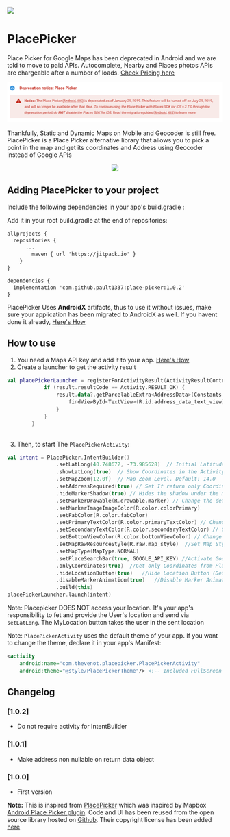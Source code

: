 [![](https://jitpack.io/v/pault1337/place-picker.svg)](https://jitpack.io/#pault1337/place-picker)

# PlacePicker
Place Picker for Google Maps has been deprecated in Android and we are told to move to paid APIs. Autocomplete, Nearby and Places photos APIs are chargeable after a number of loads. [Check Pricing here](https://cloud.google.com/maps-platform/pricing/sheet/)

<p align="center"><img src="https://github.com/pault1337/place-picker/blob/master/screens/place_picker_deprecated.png"></p>

Thankfully, Static and Dynamic Maps on Mobile and Geocoder is still free. PlacePicker is a Place Picker alternative library that allows you to pick a point in the map and get its coordinates and Address using Geocoder instead of Google APIs

<p align="center"><img src="https://github.com/pault1337/place-picker/blob/master/screens/demo.gif"></p>

## Adding PlacePicker to your project

Include the following dependencies in your app's build.gradle :

Add it in your root build.gradle at the end of repositories:

```
allprojects {
  repositories {
	  ...
		maven { url 'https://jitpack.io' }
	}
}
```

```
dependencies {
  implementation 'com.github.pault1337:place-picker:1.0.2'
}
```
PlacePicker Uses **AndroidX** artifacts, thus to use it without issues, make sure your application has been migrated to AndroidX as well. If you havent done it already, [Here's How](https://developer.android.com/jetpack/androidx/migrate)

## How to use

1. You need a Maps API key and add it to your app. [Here's How](https://developers.google.com/maps/documentation/android-sdk/signup)
2. Create a launcher to get the activity result
``` kotlin
val placePickerLauncher = registerForActivityResult(ActivityResultContracts.StartActivityForResult()){ result ->
            if (result.resultCode == Activity.RESULT_OK) {
                result.data?.getParcelableExtra<AddressData>(Constants.ADDRESS_INTENT)?.let { addressData ->
                    findViewById<TextView>(R.id.address_data_text_view).text = addressData.toString()
                }
            }
        }
        
```
3. Then, to start The `PlacePickerActivity`:

``` kotlin
val intent = PlacePicker.IntentBuilder()
                .setLatLong(40.748672, -73.985628)  // Initial Latitude and Longitude the Map will load into
                .showLatLong(true)  // Show Coordinates in the Activity
                .setMapZoom(12.0f)  // Map Zoom Level. Default: 14.0
                .setAddressRequired(true) // Set If return only Coordinates if cannot fetch Address for the coordinates. Default: True
                .hideMarkerShadow(true) // Hides the shadow under the map marker. Default: False
                .setMarkerDrawable(R.drawable.marker) // Change the default Marker Image
                .setMarkerImageImageColor(R.color.colorPrimary)
                .setFabColor(R.color.fabColor)
                .setPrimaryTextColor(R.color.primaryTextColor) // Change text color of Shortened Address
                .setSecondaryTextColor(R.color.secondaryTextColor) // Change text color of full Address
                .setBottomViewColor(R.color.bottomViewColor) // Change Address View Background Color (Default: White)
                .setMapRawResourceStyle(R.raw.map_style)  //Set Map Style (https://mapstyle.withgoogle.com/)
                .setMapType(MapType.NORMAL)
                .setPlaceSearchBar(true, GOOGLE_API_KEY) //Activate GooglePlace Search Bar. Default is false/not activated. SearchBar is a chargeable feature by Google
                .onlyCoordinates(true)  //Get only Coordinates from Place Picker
                .hideLocationButton(true)   //Hide Location Button (Default: false)
                .disableMarkerAnimation(true)   //Disable Marker Animation (Default: false)
                .build(this)
placePickerLauncher.launch(intent)
```

Note: Placepicker DOES NOT access your location. It's your app's responsibility to fet and provide the User's location and send via `setLatLong`. The MyLocation button takes the user in the sent location

Note: `PlacePickerActivity` uses the default theme of your app. If you want to change the theme, declare it in your app's Manifest:
```xml
<activity
    android:name="com.thevenot.placepicker.PlacePickerActivity"
    android:theme="@style/PlacePickerTheme"/> <!-- Included FullScreen Day-Night Theme -->
```

## Changelog

### [1.0.2]
- Do not require activity for IntentBuilder

### [1.0.1]
- Make address non nullable on return data object

### [1.0.0]
- First version


**Note:** This is inspired from [PlacePicker](https://github.com/suchoX/PlacePicker) which was inspired by Mapbox [Android Place Picker plugin](https://docs.mapbox.com/android/plugins/examples/place-picker/). Code and UI has been reused from the open source library hosted on [Github](https://github.com/mapbox/mapbox-plugins-android). Their copyright license has been added [here](https://github.com/pault1337/place-picker/blob/master/LICENSE)